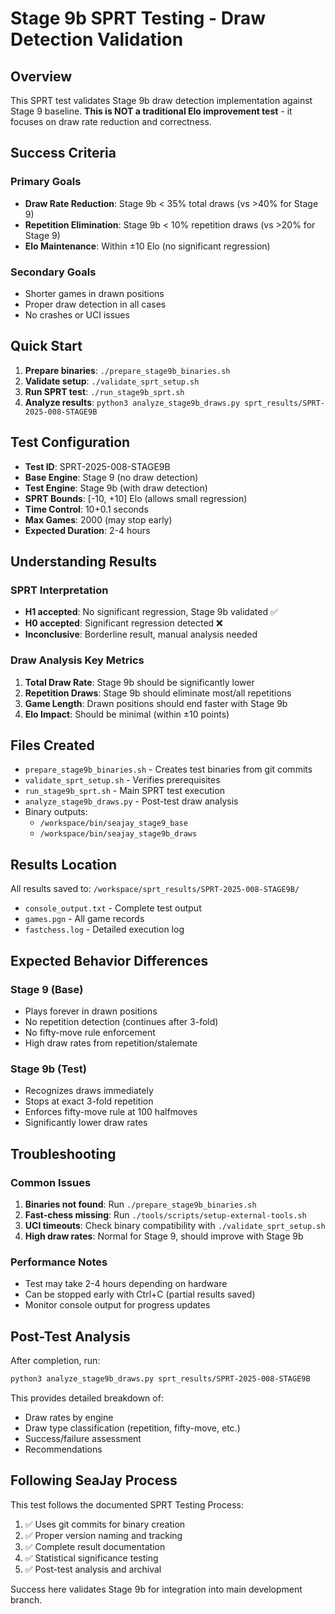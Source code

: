 # Stage 9b SPRT Testing - Draw Detection Validation

## Overview

This SPRT test validates Stage 9b draw detection implementation against Stage 9 baseline. **This is NOT a traditional Elo improvement test** - it focuses on draw rate reduction and correctness.

## Success Criteria

### Primary Goals
- **Draw Rate Reduction**: Stage 9b < 35% total draws (vs >40% for Stage 9)
- **Repetition Elimination**: Stage 9b < 10% repetition draws (vs >20% for Stage 9)
- **Elo Maintenance**: Within ±10 Elo (no significant regression)

### Secondary Goals
- Shorter games in drawn positions
- Proper draw detection in all cases
- No crashes or UCI issues

## Quick Start

1. **Prepare binaries**: `./prepare_stage9b_binaries.sh`
2. **Validate setup**: `./validate_sprt_setup.sh`
3. **Run SPRT test**: `./run_stage9b_sprt.sh`
4. **Analyze results**: `python3 analyze_stage9b_draws.py sprt_results/SPRT-2025-008-STAGE9B`

## Test Configuration

- **Test ID**: SPRT-2025-008-STAGE9B
- **Base Engine**: Stage 9 (no draw detection)
- **Test Engine**: Stage 9b (with draw detection)
- **SPRT Bounds**: [-10, +10] Elo (allows small regression)
- **Time Control**: 10+0.1 seconds
- **Max Games**: 2000 (may stop early)
- **Expected Duration**: 2-4 hours

## Understanding Results

### SPRT Interpretation
- **H1 accepted**: No significant regression, Stage 9b validated ✅
- **H0 accepted**: Significant regression detected ❌
- **Inconclusive**: Borderline result, manual analysis needed

### Draw Analysis Key Metrics
1. **Total Draw Rate**: Stage 9b should be significantly lower
2. **Repetition Draws**: Stage 9b should eliminate most/all repetitions
3. **Game Length**: Drawn positions should end faster with Stage 9b
4. **Elo Impact**: Should be minimal (within ±10 points)

## Files Created

- `prepare_stage9b_binaries.sh` - Creates test binaries from git commits
- `validate_sprt_setup.sh` - Verifies prerequisites
- `run_stage9b_sprt.sh` - Main SPRT test execution
- `analyze_stage9b_draws.py` - Post-test draw analysis
- Binary outputs: 
  - `/workspace/bin/seajay_stage9_base`
  - `/workspace/bin/seajay_stage9b_draws`

## Results Location

All results saved to: `/workspace/sprt_results/SPRT-2025-008-STAGE9B/`
- `console_output.txt` - Complete test output
- `games.pgn` - All game records
- `fastchess.log` - Detailed execution log

## Expected Behavior Differences

### Stage 9 (Base)
- Plays forever in drawn positions
- No repetition detection (continues after 3-fold)
- No fifty-move rule enforcement
- High draw rates from repetition/stalemate

### Stage 9b (Test)  
- Recognizes draws immediately
- Stops at exact 3-fold repetition
- Enforces fifty-move rule at 100 halfmoves
- Significantly lower draw rates

## Troubleshooting

### Common Issues
1. **Binaries not found**: Run `./prepare_stage9b_binaries.sh`
2. **Fast-chess missing**: Run `./tools/scripts/setup-external-tools.sh`
3. **UCI timeouts**: Check binary compatibility with `./validate_sprt_setup.sh`
4. **High draw rates**: Normal for Stage 9, should improve with Stage 9b

### Performance Notes
- Test may take 2-4 hours depending on hardware
- Can be stopped early with Ctrl+C (partial results saved)
- Monitor console output for progress updates

## Post-Test Analysis

After completion, run:
```bash
python3 analyze_stage9b_draws.py sprt_results/SPRT-2025-008-STAGE9B
```

This provides detailed breakdown of:
- Draw rates by engine
- Draw type classification (repetition, fifty-move, etc.)
- Success/failure assessment
- Recommendations

## Following SeaJay Process

This test follows the documented SPRT Testing Process:
1. ✅ Uses git commits for binary creation
2. ✅ Proper version naming and tracking  
3. ✅ Complete result documentation
4. ✅ Statistical significance testing
5. ✅ Post-test analysis and archival

Success here validates Stage 9b for integration into main development branch.